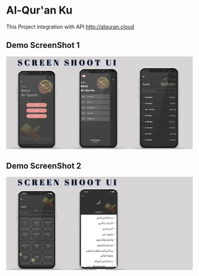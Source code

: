 # Al-Qur'an Ku

This Project integration with API http://alquran.cloud


## Demo ScreenShot 1
![App UI](/demo/ss1.png)
## Demo ScreenShot 2
![App UI](/demo/ss2.png)





